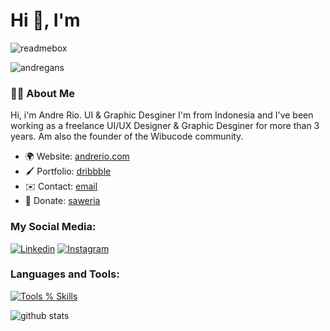 <h1 align="">Hi 👋, I'm</h1>

![readmebox](https://github.com/andregans/andregans/assets/72931786/38122805-7607-4640-839f-b9b276c18c32)

<p align="left"> <img src="https://komarev.com/ghpvc/?username=andregans&label=Profile%20views&color=0e75b6&style=flat" alt="andregans" /> </p>

### 🧑‍💻 About Me
Hi, i'm Andre Rio. 
UI & Graphic Desginer
I'm from Indonesia and I've been working as a freelance UI/UX Designer & Graphic Desginer for more than 3 years. Am also the founder of the Wibucode community.

- 🌍 Website: [andrerio.com](https://andrerio.com)
- 🖌️ Portfolio: [dribbble](dribbble.com/andrerio669)
- ✉️ Contact: [email](mailto:andrerio669@gmail.com)
- 🍵 Donate: [saweria](saweria.com/andrerio)


<h3 align="left">My Social Media:</h3>

[![Linkedin](https://skillicons.dev/icons?i=linkedin)](https://figma.com/@ariar)
[![Instagram](https://skillicons.dev/icons?i=instagram)](https://www.instagram.com/andrerio669/)


<h3 align="left">Languages and Tools:</h3>

[![Tools % Skills](https://skillicons.dev/icons?i=html,css,tailwind,figma,ae,vscode,git)](https://skillicons.dev)

![github stats](https://github-readme-stats.vercel.app/api?username=andregans&show_icons=true&theme=synthwave)



